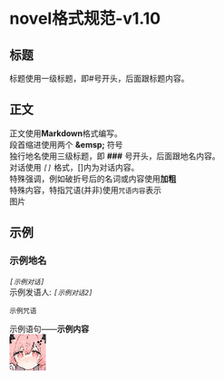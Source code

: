 # novel格式规范-v1.10

## 标题
标题使用一级标题，即#号开头，后面跟标题内容。

## 正文
正文使用**Markdown**格式编写。  
段首缩进使用两个 **\&emsp;** 符号  
独行地名使用三级标题，即 **###** 号开头，后面跟地名内容。  
对话使用 *```[]```* 格式，[]内为对话内容。  
特殊强调，例如破折号后的名词或内容使用**加粗**  
特殊内容，特指咒语(并非)使用```咒语内容```表示  
图片

## 示例
### 示例地名
*```[示例对话]```*  
示例发语人:
*```[示例对话2]```*  
```
示例咒语
```
示例语句——**示例内容**  
![如果你能看到这个说明，那就是图片加载不出来](./test.png)
